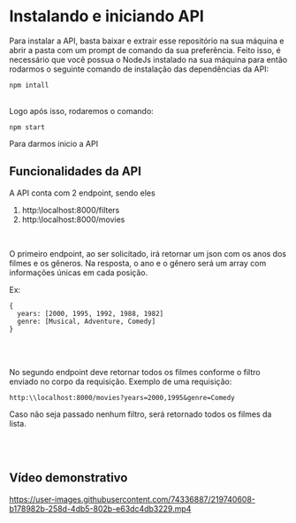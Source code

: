 <h1>Instalando e iniciando API</h1>

Para instalar a API, basta baixar e extrair esse repositório na sua máquina e abrir a pasta com um prompt de comando da sua preferência.
Feito isso, é necessário que você possua o NodeJs instalado na sua máquina para então rodarmos o seguinte comando de instalação das dependências da API:

```
npm intall
```
<br>
Logo após isso, rodaremos o comando:

```
npm start
```

Para darmos inicio a API


<h2>Funcionalidades da API</h2>

A API conta com 2 endpoint, sendo eles

1.	http:\\localhost:8000/filters
2.	http:\\localhost:8000/movies
<br>

O primeiro endpoint, ao ser solicitado, irá retornar um json com os anos dos filmes e os gêneros. Na resposta, o ano e o gênero será um array com informações únicas em cada posição.

Ex: 
```
{
  years: [2000, 1995, 1992, 1988, 1982]
  genre: [Musical, Adventure, Comedy]
}

```

<br><br>

No segundo endpoint deve retornar todos os filmes conforme o filtro enviado no corpo da requisição.
Exemplo de uma requisição: 
```
http:\\localhost:8000/movies?years=2000,1995&genre=Comedy
```
Caso não seja passado nenhum filtro, será retornado todos os filmes da lista.

<br><br>

<h2>Vídeo demonstrativo</h2>

 
 

https://user-images.githubusercontent.com/74336887/219740608-b178982b-258d-4db5-802b-e63dc4db3229.mp4


 
 
 
 
 
 
 
 
 
 
 
 
 
